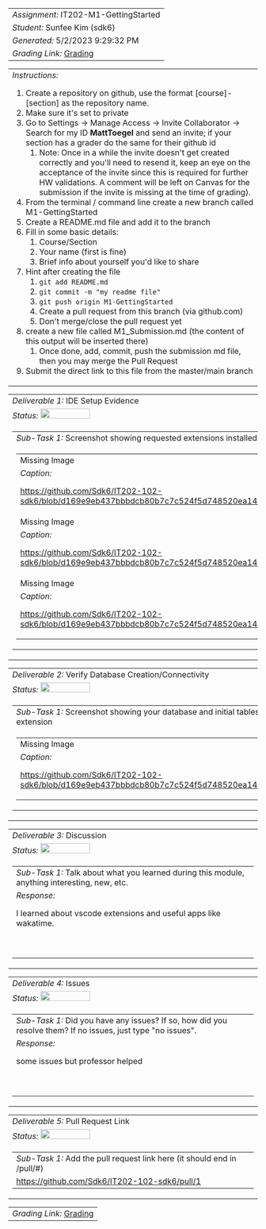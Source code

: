 <table><tr><td> <em>Assignment: </em> IT202-M1-GettingStarted</td></tr>
<tr><td> <em>Student: </em> Sunfee Kim (sdk6)</td></tr>
<tr><td> <em>Generated: </em> 5/2/2023 9:29:32 PM</td></tr>
<tr><td> <em>Grading Link: </em> <a rel="noreferrer noopener" href="https://learn.ethereallab.app/homework/IT202-102-S23/it202-m1-gettingstarted/grade/sdk6" target="_blank">Grading</a></td></tr></table>
<table><tr><td> <em>Instructions: </em> <ol><li>Create a repository on github, use the format [course]-[section] as the repository name.</li><li>Make sure it's set to private</li><li>Go to Settings -&gt; Manage Access -&gt; Invite Collaborator -&gt; Search for my ID&nbsp;<strong>MattToegel</strong>&nbsp;and send an invite; if your section has a grader do the same for their github id<ol><li>Note: Once in a while the invite doesn't get created correctly and you'll need to resend it, keep an eye on the acceptance of the invite since this is required for further HW validations. A comment will be left on Canvas for the submission if the invite is missing at the time of grading).</li></ol></li><li>From the terminal / command line create a new branch called M1-GettingStarted</li><li>Create a README.md file and add it to the branch</li><li>Fill in some basic details:<ol><li>Course/Section</li><li>Your name (first is fine)</li><li>Brief info about yourself you'd like to share</li></ol></li><li>Hint after creating the file<ol><li><code>git add README.md</code></li><li><code>git commit -m "my readme file"</code></li><li><code>git push origin M1-GettingStarted</code></li><li>Create a pull request from this branch (via github.com)</li><li>Don't merge/close the pull request yet</li></ol></li><li>create a new file called M1_Submission.md (the content of this output will be inserted there)<ol><li>Once done, add, commit, push the submission md file, then you may merge the Pull Request</li></ol></li><li>Submit the direct link to this file from the master/main branch</li></ol></td></tr></table>
<table><tr><td> <em>Deliverable 1: </em> IDE Setup Evidence </td></tr><tr><td><em>Status: </em> <img width="100" height="20" src="https://user-images.githubusercontent.com/54863474/211707834-bf5a5b13-ec36-4597-9741-aa830c195be2.png"></td></tr>
<tr><td><table><tr><td> <em>Sub-Task 1: </em> Screenshot showing requested extensions installed</td></tr>
<tr><td><table><tr><td>Missing Image</td></tr>
<tr><td> <em>Caption:</em> <p><a href="https://github.com/Sdk6/IT202-102-sdk6/blob/d169e9eb437bbbdcb80b7c7c524f5d748520ea14/it202%20database.png">https://github.com/Sdk6/IT202-102-sdk6/blob/d169e9eb437bbbdcb80b7c7c524f5d748520ea14/it202%20database.png</a> <br></p>
</td></tr>
<tr><td>Missing Image</td></tr>
<tr><td> <em>Caption:</em> <p><a href="https://github.com/Sdk6/IT202-102-sdk6/blob/d169e9eb437bbbdcb80b7c7c524f5d748520ea14/it202%20php.png">https://github.com/Sdk6/IT202-102-sdk6/blob/d169e9eb437bbbdcb80b7c7c524f5d748520ea14/it202%20php.png</a><br></p>
</td></tr>
<tr><td>Missing Image</td></tr>
<tr><td> <em>Caption:</em> <p><a href="https://github.com/Sdk6/IT202-102-sdk6/blob/d169e9eb437bbbdcb80b7c7c524f5d748520ea14/it202%20wakatime.png">https://github.com/Sdk6/IT202-102-sdk6/blob/d169e9eb437bbbdcb80b7c7c524f5d748520ea14/it202%20wakatime.png</a><br></p>
</td></tr>
</table></td></tr>
</table></td></tr>
<table><tr><td> <em>Deliverable 2: </em> Verify Database Creation/Connectivity </td></tr><tr><td><em>Status: </em> <img width="100" height="20" src="https://user-images.githubusercontent.com/54863474/211707834-bf5a5b13-ec36-4597-9741-aa830c195be2.png"></td></tr>
<tr><td><table><tr><td> <em>Sub-Task 1: </em> Screenshot showing your database and initial tables from your IDE MySQL extension</td></tr>
<tr><td><table><tr><td>Missing Image</td></tr>
<tr><td> <em>Caption:</em> <p><a href="https://github.com/Sdk6/IT202-102-sdk6/blob/d169e9eb437bbbdcb80b7c7c524f5d748520ea14/it202%20database.png">https://github.com/Sdk6/IT202-102-sdk6/blob/d169e9eb437bbbdcb80b7c7c524f5d748520ea14/it202%20database.png</a><br></p>
</td></tr>
</table></td></tr>
</table></td></tr>
<table><tr><td> <em>Deliverable 3: </em> Discussion </td></tr><tr><td><em>Status: </em> <img width="100" height="20" src="https://user-images.githubusercontent.com/54863474/211707773-e6aef7cb-d5b2-4053-bbb1-b09fc609041e.png"></td></tr>
<tr><td><table><tr><td> <em>Sub-Task 1: </em> Talk about what you learned during this module, anything interesting, new, etc.</td></tr>
<tr><td> <em>Response:</em> <p>I learned about vscode extensions and useful apps like wakatime.<br><br></p><br></td></tr>
</table></td></tr>
<table><tr><td> <em>Deliverable 4: </em> Issues </td></tr><tr><td><em>Status: </em> <img width="100" height="20" src="https://user-images.githubusercontent.com/54863474/211707773-e6aef7cb-d5b2-4053-bbb1-b09fc609041e.png"></td></tr>
<tr><td><table><tr><td> <em>Sub-Task 1: </em> Did you have any issues? If so, how did you resolve them? If no issues, just type "no issues".</td></tr>
<tr><td> <em>Response:</em> <p>some issues but professor helped<br><br></p><br></td></tr>
</table></td></tr>
<table><tr><td> <em>Deliverable 5: </em> Pull Request Link </td></tr><tr><td><em>Status: </em> <img width="100" height="20" src="https://user-images.githubusercontent.com/54863474/211707773-e6aef7cb-d5b2-4053-bbb1-b09fc609041e.png"></td></tr>
<tr><td><table><tr><td> <em>Sub-Task 1: </em> Add the pull request link here (it should end in /pull/#)</td></tr>
<tr><td> <a rel="noreferrer noopener" target="_blank" href="https://github.com/Sdk6/IT202-102-sdk6/pull/1">https://github.com/Sdk6/IT202-102-sdk6/pull/1</a> </td></tr>
</table></td></tr>
<table><tr><td><em>Grading Link: </em><a rel="noreferrer noopener" href="https://learn.ethereallab.app/homework/IT202-102-S23/it202-m1-gettingstarted/grade/sdk6" target="_blank">Grading</a></td></tr></table>